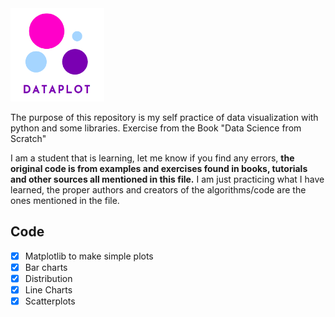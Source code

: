 <img src="img/logo.png" alt="logo" width="150" heigth="150"/>

The purpose of this repository is my self practice of data visualization with python and some libraries. Exercise from the Book "Data Science from Scratch"

I am a student that is learning, let me know if you find any errors, **the original code is from examples and exercises found in books, tutorials and other sources all mentioned in this file.** I am just practicing what I have learned, the proper authors and creators of the algorithms/code are the ones mentioned in the file.

## Code

- [x] Matplotlib to make simple plots
- [x] Bar charts
- [x] Distribution
- [x] Line Charts
- [x] Scatterplots
